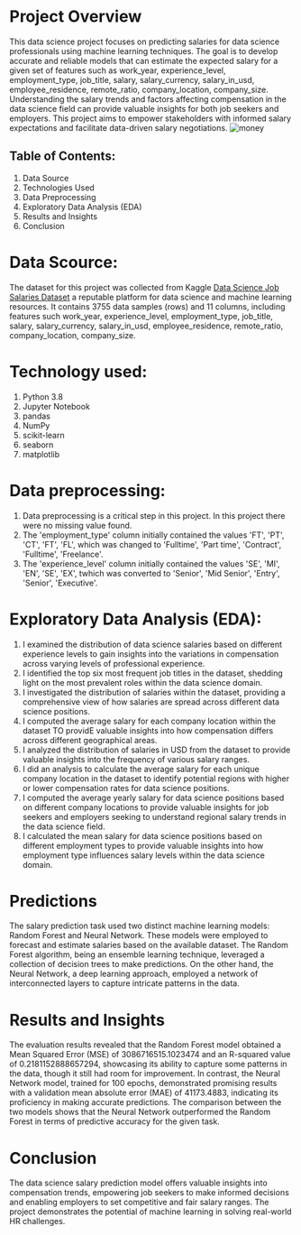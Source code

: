 # Project Overview
This data science project focuses on predicting salaries for data science professionals using machine learning techniques. The goal is to develop accurate and reliable models that can estimate the expected salary for a given set of features such as work_year, experience_level, employment_type, job_title, salary, salary_currency, salary_in_usd, employee_residence, remote_ratio, company_location, company_size.
Understanding the salary trends and factors affecting compensation in the data science field can provide valuable insights for both job seekers and employers. This project aims to empower stakeholders with informed salary expectations and facilitate data-driven salary negotiations.
![money](https://github.com/oluwayemisi1/Data-Science-Salaries-prediction/assets/48946643/e279f7e5-fbbd-4081-a4ad-e3e97d9e719e)


## Table of Contents:
  1. Data Source
  2. Technologies Used
  3. Data Preprocessing
  4. Exploratory Data Analysis (EDA)
  5. Results and Insights
  6. Conclusion

# Data Scource:
The dataset for this project was collected from Kaggle [Data Science Job Salaries Dataset](https://www.kaggle.com/datasets/arnabchaki/data-science-salaries-2023) a reputable platform for data science and machine learning resources. It contains 3755 data samples (rows) and 11 columns, including features such  work_year, experience_level, employment_type, job_title, salary, salary_currency, salary_in_usd, employee_residence, remote_ratio, company_location, company_size.

# Technology used:
  1. Python 3.8
  2. Jupyter Notebook
  3. pandas
  4. NumPy
  5. scikit-learn
  6. seaborn
  7. matplotlib

# Data preprocessing:
  1. Data preprocessing is a critical step in this project. In this project there were no missing value found.
  2. The 'employment_type' column initially contained the values 'FT', 'PT', 'CT', 'FT', 'FL', which was changed to 'Fulltime', 'Part time', 'Contract', 'Fulltime', 'Freelance'.
  3. The 'experience_level' column initially contained the values 'SE', 'MI', 'EN', 'SE', 'EX', twhich was converted to 'Senior', 'Mid Senior', 'Entry', 'Senior', 'Executive'.

# Exploratory Data Analysis (EDA):
  1. I examined the distribution of data science salaries based on different experience levels to gain insights into the variations in compensation across varying levels of professional experience.
  2. I identified the top six most frequent job titles in the dataset, shedding light on the most prevalent roles within the data science domain.
  3. I investigated the distribution of salaries within the dataset, providing a comprehensive view of how salaries are spread across different data science positions.
  4. I computed the average salary for each company location within the dataset TO providE valuable insights into how compensation differs across different geographical areas.
  5. I analyzed the distribution of salaries in USD from the dataset to provide valuable insights into the frequency of various salary ranges.
  6. I did an analysis to calculate the average salary for each unique company location in the dataset to identify potential regions with higher or lower compensation rates for data science positions.
  7. I computed the average yearly salary for data science positions based on different company locations to provide valuable insights for job seekers and employers seeking to understand regional salary trends in the data science field.
  8. I calculated the mean salary for data science positions based on different employment types to provide valuable insights into how employment type influences salary levels within the data science domain.

# Predictions 
The salary prediction task used two distinct machine learning models: Random Forest and Neural Network. These models were employed to forecast and estimate salaries based on the available dataset. The Random Forest algorithm, being an ensemble learning technique, leveraged a collection of decision trees to make predictions. On the other hand, the Neural Network, a deep learning approach, employed a network of interconnected layers to capture intricate patterns in the data.

# Results and Insights
The evaluation results revealed that the Random Forest model obtained a Mean Squared Error (MSE) of 3086716515.1023474 and an R-squared value of 0.2181152888657294, showcasing its ability to capture some patterns in the data, though it still had room for improvement. In contrast, the Neural Network model, trained for 100 epochs, demonstrated promising results with a validation mean absolute error (MAE) of 41173.4883, indicating its proficiency in making accurate predictions. The comparison between the two models shows that the Neural Network outperformed the Random Forest in terms of predictive accuracy for the given task.

# Conclusion 
The data science salary prediction model offers valuable insights into compensation trends, empowering job seekers to make informed decisions and enabling employers to set competitive and fair salary ranges. The project demonstrates the potential of machine learning in solving real-world HR challenges.
